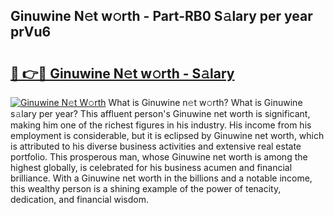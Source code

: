 ## Ginuwine N𝚎t w𝚘rth - Part-RB0 S𝚊lary per year prVu6

# <h2><a href="http://gc1taf.nevu.top/?p=Ginuwine">🔗 👉🔴 Ginuwine N𝚎t w𝚘rth - S𝚊lary</a></h2>

[![Ginuwine N𝚎t W𝚘rth](https://i.imgur.com/Oavwk0R.jpeg)](http://gc1taf.nevu.top/?p=Ginuwine)
What is Ginuwine n𝚎t w𝚘rth? What is Ginuwine s𝚊lary per year?
This affluent person's Ginuwine net worth is significant, making him one of the richest figures in his industry. His income from his employment is considerable, but it is eclipsed by Ginuwine net worth, which is attributed to his diverse business activities and extensive real estate portfolio. This prosperous man, whose Ginuwine net worth is among the highest globally, is celebrated for his business acumen and financial brilliance. With a Ginuwine net worth in the billions and a notable income, this wealthy person is a shining example of the power of tenacity, dedication, and financial wisdom.
